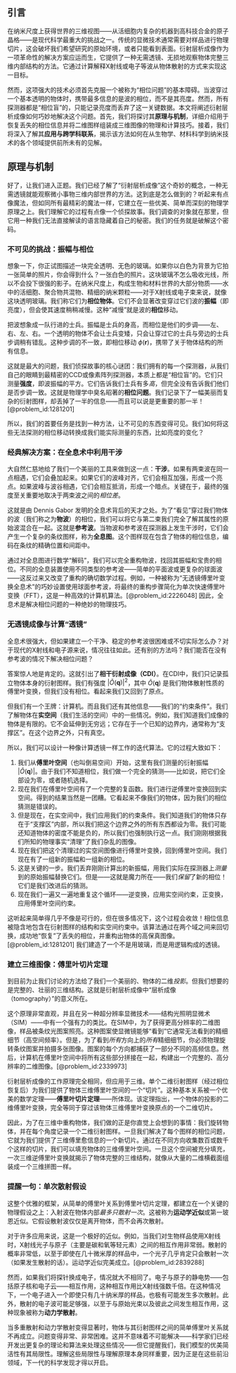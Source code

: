 ## 引言
在纳米尺度上获得世界的三维视图——从活细胞内复杂的机器到高科技合金的原子晶格——是现代科学最重大的挑战之一。传统的显微技术通常需要对样品进行物理切片，这会破坏我们希望研究的原始环境，或者只能看到表面。衍射层析成像作为一项革命性的解决方案应运而生，它提供了一种无需透镜、无损地观察物体完整三维内部结构的方法。它通过计算解释X射线或电子等波从物体散射的方式来实现这一目标。

然而，这项强大的技术必须首先克服一个被称为“相位问题”的基本障碍。当波穿过一个基本透明的物体时，携带最多信息的是波的相位，而不是其亮度。然而，所有探测器都是“相位盲”的，只能记录亮度而丢弃了这一关键数据。本文将阐述衍射层析成像如何巧妙地解决这个问题。首先，我们将探讨其**原理与机制**，详细介绍用于恢复丢失的相位信息并将二维图样组装成三维图像的物理和计算技巧。接着，我们将深入了解其**应用与跨学科联系**，揭示该方法如何在从生物学、材料科学到纳米技术的各个领域提供前所未有的见解。

## 原理与机制

好了，让我们进入正题。我们已经了解了“衍射层析成像”这个奇妙的概念，一种无需透镜就能观察微小事物三维内部世界的方法。这到底是怎么做到的？听起来有点像魔法，但如同所有最精彩的魔法一样，它建立在一些优美、简单而深刻的物理学原理之上。我们理解它的过程有点像一个侦探故事。我们调查的对象就在那里，但它用一种我们无法直接解读的语言隐藏着自己的秘密。我们的任务就是破解这个密码。

### 不可见的挑战：振幅与相位

想象一下，你正试图描述一块完全透明、无色的玻璃。如果你以白色为背景为它拍一张简单的照片，你会得到什么？一张白色的照片。这块玻璃不怎么吸收光线，所以不会投下很强的影子。在纳米尺度上，构成生物和材料世界的大部分物质——水中的活细胞、聚合物共混物、精细的纳米颗粒——对于X射线或电子束来说，就像这块透明玻璃。我们称它们为**相位物体**。它们不会显著改变穿过它们波的**振幅**（即亮度），但会使其速度稍稍减慢。这种“减慢”就是波的**相位**移动。

把波想象成一队行进的士兵。振幅是士兵的身高，而相位是他们的步调——左、右、左、右。一个透明的物体不会让士兵变矮，只会让穿过它的士兵与旁边的士兵步调稍有错乱。这种步调的不一致，即相位移动 $\phi(\mathbf{r})$，携带了关于物体结构的所有信息。

这就是最大的问题，我们侦探故事的核心谜团：我们拥有的每一个探测器，从我们自己的眼睛到最精密的CCD或像素阵列探测器，本质上都是“相位盲”的。它们只测量**强度**，即波振幅的平方。它们告诉我们士兵有多*高*，但完全没有告诉我们他们是否步调一致。这就是物理学中臭名昭著的**相位问题**。我们记录下了一幅美丽而复杂的衍射图样，却丢掉了一半的信息——而且可以说是更重要的那一半！[@problem_id:1281201]

所以，我们的首要任务是找到一种方法，让不可见的东西变得可见。我们如何将这些无法探测的相位移动转换成我们能实际测量的东西，比如亮度的变化？

### 经典解决方案：在全息术中利用干涉

大自然仁慈地给了我们一个美丽的工具来做到这一点：**干涉**。如果有两束波在同一点相遇，它们会叠加起来。如果它们的波峰对齐，它们会相互加强，形成一个亮点。如果波峰与波谷相遇，它们会相互抵消，形成一个暗点。关键在于，最终的强度至关重要地取决于两束波之间的*相位差*。

这就是由 Dennis Gabor 发明的全息术背后的天才之处。为了“看见”穿过我们物体的波（我们称之为**物波**）的相位，我们可以将它与第二束我们完全了解其属性的原始波混合在一起。这就是**参考波**。当物波和参考波在探测器上发生干涉时，它们会产生一个复杂的条纹图样，称为**全息图**。这个图样现在包含了物体的相位信息，编码在条纹的精确位置和间距中。

通过对全息图进行数学“解码”，我们可以完全重构物波，找回其振幅和宝贵的相位。不同的全息装置使用不同类型的参考波——简单的平面波或更复杂的球面波——这反过来又改变了重构的确切数学过程。例如，一种被称为“无透镜傅里叶变换全息术”的巧妙设置使用球面参考波，将最终的重构步骤简化为单次快速傅里叶变换（FFT），这是一种高效的计算机算法。[@problem_id:2226048] 因此，全息术是解决相位问题的一种绝妙的物理技巧。

### 无透镜成像与计算“透镜”

全息术很强大，但如果建立一个干净、稳定的参考波很困难或不切实际怎么办？对于现代的X射线和电子源来说，情况往往如此。还有别的方法吗？我们能否在没有参考波的情况下解决相位问题？

答案惊人地是肯定的。这就引出了**相干衍射成像（CDI）**。在CDI中，我们只记录孤立物体本身的衍射图样。我们有强度 $| \tilde{O}(\mathbf{q}) |^2$，其中 $\tilde{O}(\mathbf{q})$ 是我们物体散射性质的傅里叶变换，但我们没有相位。看起来我们又回到了原点。

但我们有一个王牌：计算机。而且我们还有其他信息——我们的“约束条件”。我们了解物体在**实空间**（我们生活的空间）中的一些情况。例如，我们知道我们成像的物体是有限的。它不会延伸到无穷远；它存在于一个已知的边界内，通常称为“支撑区”。在这个边界之外，只有真空。

所以，我们可以设计一种像计算透镜一样工作的迭代算法。它的过程大致如下：
1. 我们从**傅里叶空间**（也叫倒易空间）开始，这里有我们测量的衍射振幅 $| \tilde{O}(\mathbf{q}) |$。由于我们不知道相位，我们做一个完全的猜测——比如说，把它们全部设为零，或者随机选择。
2. 现在我们在傅里叶空间有了一个完整的复函数。我们进行逆傅里叶变换回到实空间。得到的结果当然是一团糟。它看起来不像我们的物体，因为我们的相位猜测是错误的。
3. 但是现在，在实空间中，我们应用我们的约束条件。我们知道我们的物体只存在于“支撑区”内部，所以我们把这个边界之外的所有东西都设为零。我们可能还知道物体的密度不能是负的，所以我们也强制执行这一点。我们刚刚根据我们所知的物理事实“清理”了我们杂乱的图像。
4. 现在我们把这个清理过的实空间图像进行傅里叶变换，回到傅里叶空间。我们现在有了一组新的振幅和一组新的相位。
5. 这是关键的一步。我们丢弃刚刚计算出的新振幅，用我们实际在探测器上*测量*到的原始振幅替换它们。但是——这就是魔力所在——我们*保留*了新的相位！它们是我们改进后的猜测。
6. 现在我们一遍又一遍地重复这个循环——逆变换，应用实空间约束，正变换，应用傅里叶空间约束。

这听起来简单得几乎不像是可行的，但在很多情况下，这个过程会收敛！相位信息被隐含地包含在衍射图样的结构和实空间约束中。该算法通过在两个域之间来回切换，成功地“恢复”了丢失的相位，并重构出物体的高保真图像。[@problem_id:1281201] 我们建造了一个不是用玻璃，而是用逻辑构成的透镜。

### 建立三维图像：傅里叶切片定理

到目前为止我们讨论的方法给了我们一个美丽的、物体的二维*投影*。但我们想要的是完整的、壮丽的三维结构。这就是衍射层析成像中“层析成像（tomography）”的意义所在。

这个原理非常直观，并且在另一种超分辨率显微技术——结构光照明显微术（SIM）——中有一个强有力的类比。在SIM中，为了获得更高分辨率的二维图像，样品被条纹光图案照亮。这种图案使显微镜能够“看到”它通常无法看到的精细细节（高空间频率）。但是，为了看到*所有*方向上的*所有*精细细节，你必须物理旋转条纹图案并拍摄多张图像。图案的每个方向都捕获了一部分不同的高频信息。然后，计算机在傅里叶空间中将所有这些部分拼接在一起，构建出一个完整的、高分辨率的二维图像。[@problem_id:2339973]

衍射层析成像的工作原理完全相同，但应用于三维。单个二维衍射图样（经过相位恢复后）为我们提供了物体三维傅里叶空间的一个“切片”。这种基本关系被一个优美的数学定理——**傅里叶切片定理**——所体现。该定理指出，一个物体的投影的二维傅里叶变换，完全等同于穿过该物体三维傅里叶变换原点的一个二维切片。

因此，为了在三维中重构物体，我们做的正是你直觉上会想到的事情：我们旋转物体，并在每个角度记录一个二维衍射图样。一旦我们解决了每个图样的相位问题，它就为我们提供了三维傅里愈信息的一个新切片。通过在不同方向收集数百或数千个这样的切片，我们可以填充物体的三维傅里叶空间。一旦这个空间被充分填充，一次三维逆傅里叶变换就揭示了物体完整的三维结构，就像从大量的二维横截面组装成一个三维拼图一样。

### 提醒一句：单次散射假设

这整个优雅的框架，从简单的傅里叶关系到傅里叶切片定理，都建立在一个关键的物理假设之上：入射波在物体内部*最多只散射一次*。这被称为**运动学近似**或第一玻恩近似。它假设散射波仅仅是离开物体，而不会再次散射。

对于许多应用来说，这是一个极好的近似。例如，当我们对生物样品使用X射线时，X射线光子与原子（主要是碳和氧等轻元素）之间的相互作用非常弱。散射的概率非常低，以至于即使在几十微米厚的样品中，一个光子几乎肯定只会散射一次（如果发生散射的话）。运动学近似完美成立。[@problem_id:2839288]

然而，如果我们将探针换成电子，情况就大不相同了。电子与原子的静电势——包括原子核和电子云——相互作用，这种相互作用比X射线强数千倍。在这种情况下，一个电子进入一个即使只有几十纳米厚的样品，也极有可能发生多次散射。此外，散射的电子波可能足够强，以至于与原始光束以及彼此之间发生相互作用，这种现象被称为**动力学散射**。

当多重散射和动力学散射变得显著时，物体与其衍射图样之间的简单傅里叶关系就不再成立。问题变得非常、非常困难。这并不意味着不可能解决——科学家们已经开发出更复杂的理论和算法来处理这些情况——但它提醒我们，我们模型的优美简洁性有其局限性。理解这些局限性与理解原理本身同样重要，因为正是在这些前沿领域，下一代的科学发现才得以开启。

